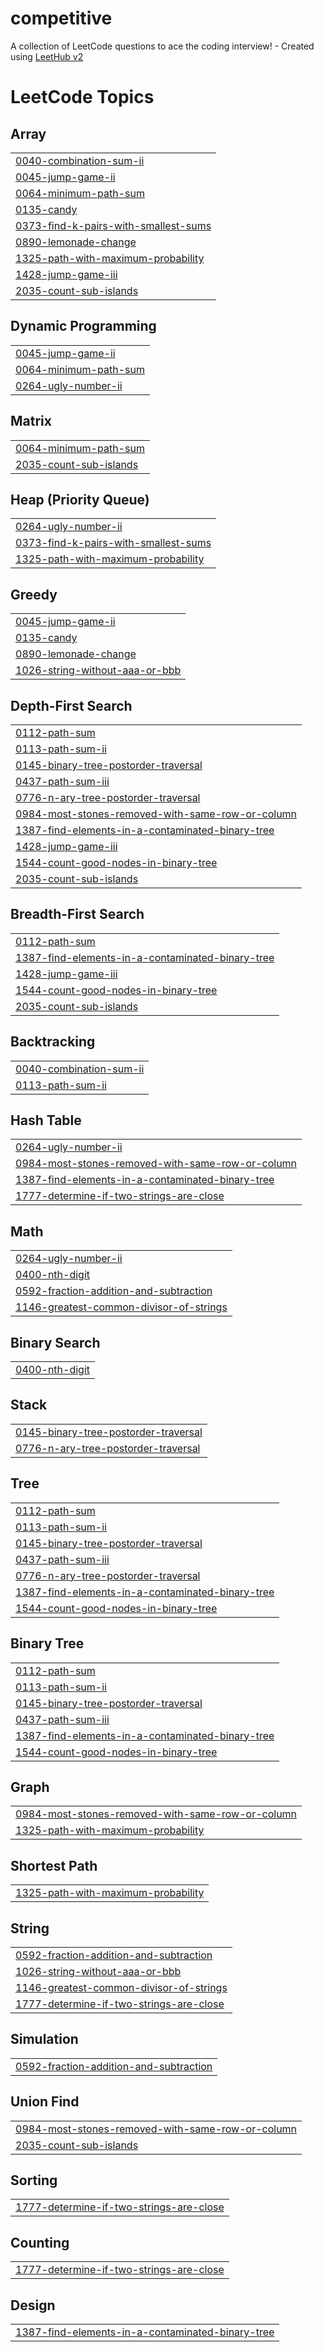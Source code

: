 # competitive
A collection of LeetCode questions to ace the coding interview! - Created using [LeetHub v2](https://github.com/arunbhardwaj/LeetHub-2.0)

<!---LeetCode Topics Start-->
# LeetCode Topics
## Array
|  |
| ------- |
| [0040-combination-sum-ii](https://github.com/yesetoda/competitive/tree/master/0040-combination-sum-ii) |
| [0045-jump-game-ii](https://github.com/yesetoda/competitive/tree/master/0045-jump-game-ii) |
| [0064-minimum-path-sum](https://github.com/yesetoda/competitive/tree/master/0064-minimum-path-sum) |
| [0135-candy](https://github.com/yesetoda/competitive/tree/master/0135-candy) |
| [0373-find-k-pairs-with-smallest-sums](https://github.com/yesetoda/competitive/tree/master/0373-find-k-pairs-with-smallest-sums) |
| [0890-lemonade-change](https://github.com/yesetoda/competitive/tree/master/0890-lemonade-change) |
| [1325-path-with-maximum-probability](https://github.com/yesetoda/competitive/tree/master/1325-path-with-maximum-probability) |
| [1428-jump-game-iii](https://github.com/yesetoda/competitive/tree/master/1428-jump-game-iii) |
| [2035-count-sub-islands](https://github.com/yesetoda/competitive/tree/master/2035-count-sub-islands) |
## Dynamic Programming
|  |
| ------- |
| [0045-jump-game-ii](https://github.com/yesetoda/competitive/tree/master/0045-jump-game-ii) |
| [0064-minimum-path-sum](https://github.com/yesetoda/competitive/tree/master/0064-minimum-path-sum) |
| [0264-ugly-number-ii](https://github.com/yesetoda/competitive/tree/master/0264-ugly-number-ii) |
## Matrix
|  |
| ------- |
| [0064-minimum-path-sum](https://github.com/yesetoda/competitive/tree/master/0064-minimum-path-sum) |
| [2035-count-sub-islands](https://github.com/yesetoda/competitive/tree/master/2035-count-sub-islands) |
## Heap (Priority Queue)
|  |
| ------- |
| [0264-ugly-number-ii](https://github.com/yesetoda/competitive/tree/master/0264-ugly-number-ii) |
| [0373-find-k-pairs-with-smallest-sums](https://github.com/yesetoda/competitive/tree/master/0373-find-k-pairs-with-smallest-sums) |
| [1325-path-with-maximum-probability](https://github.com/yesetoda/competitive/tree/master/1325-path-with-maximum-probability) |
## Greedy
|  |
| ------- |
| [0045-jump-game-ii](https://github.com/yesetoda/competitive/tree/master/0045-jump-game-ii) |
| [0135-candy](https://github.com/yesetoda/competitive/tree/master/0135-candy) |
| [0890-lemonade-change](https://github.com/yesetoda/competitive/tree/master/0890-lemonade-change) |
| [1026-string-without-aaa-or-bbb](https://github.com/yesetoda/competitive/tree/master/1026-string-without-aaa-or-bbb) |
## Depth-First Search
|  |
| ------- |
| [0112-path-sum](https://github.com/yesetoda/competitive/tree/master/0112-path-sum) |
| [0113-path-sum-ii](https://github.com/yesetoda/competitive/tree/master/0113-path-sum-ii) |
| [0145-binary-tree-postorder-traversal](https://github.com/yesetoda/competitive/tree/master/0145-binary-tree-postorder-traversal) |
| [0437-path-sum-iii](https://github.com/yesetoda/competitive/tree/master/0437-path-sum-iii) |
| [0776-n-ary-tree-postorder-traversal](https://github.com/yesetoda/competitive/tree/master/0776-n-ary-tree-postorder-traversal) |
| [0984-most-stones-removed-with-same-row-or-column](https://github.com/yesetoda/competitive/tree/master/0984-most-stones-removed-with-same-row-or-column) |
| [1387-find-elements-in-a-contaminated-binary-tree](https://github.com/yesetoda/competitive/tree/master/1387-find-elements-in-a-contaminated-binary-tree) |
| [1428-jump-game-iii](https://github.com/yesetoda/competitive/tree/master/1428-jump-game-iii) |
| [1544-count-good-nodes-in-binary-tree](https://github.com/yesetoda/competitive/tree/master/1544-count-good-nodes-in-binary-tree) |
| [2035-count-sub-islands](https://github.com/yesetoda/competitive/tree/master/2035-count-sub-islands) |
## Breadth-First Search
|  |
| ------- |
| [0112-path-sum](https://github.com/yesetoda/competitive/tree/master/0112-path-sum) |
| [1387-find-elements-in-a-contaminated-binary-tree](https://github.com/yesetoda/competitive/tree/master/1387-find-elements-in-a-contaminated-binary-tree) |
| [1428-jump-game-iii](https://github.com/yesetoda/competitive/tree/master/1428-jump-game-iii) |
| [1544-count-good-nodes-in-binary-tree](https://github.com/yesetoda/competitive/tree/master/1544-count-good-nodes-in-binary-tree) |
| [2035-count-sub-islands](https://github.com/yesetoda/competitive/tree/master/2035-count-sub-islands) |
## Backtracking
|  |
| ------- |
| [0040-combination-sum-ii](https://github.com/yesetoda/competitive/tree/master/0040-combination-sum-ii) |
| [0113-path-sum-ii](https://github.com/yesetoda/competitive/tree/master/0113-path-sum-ii) |
## Hash Table
|  |
| ------- |
| [0264-ugly-number-ii](https://github.com/yesetoda/competitive/tree/master/0264-ugly-number-ii) |
| [0984-most-stones-removed-with-same-row-or-column](https://github.com/yesetoda/competitive/tree/master/0984-most-stones-removed-with-same-row-or-column) |
| [1387-find-elements-in-a-contaminated-binary-tree](https://github.com/yesetoda/competitive/tree/master/1387-find-elements-in-a-contaminated-binary-tree) |
| [1777-determine-if-two-strings-are-close](https://github.com/yesetoda/competitive/tree/master/1777-determine-if-two-strings-are-close) |
## Math
|  |
| ------- |
| [0264-ugly-number-ii](https://github.com/yesetoda/competitive/tree/master/0264-ugly-number-ii) |
| [0400-nth-digit](https://github.com/yesetoda/competitive/tree/master/0400-nth-digit) |
| [0592-fraction-addition-and-subtraction](https://github.com/yesetoda/competitive/tree/master/0592-fraction-addition-and-subtraction) |
| [1146-greatest-common-divisor-of-strings](https://github.com/yesetoda/competitive/tree/master/1146-greatest-common-divisor-of-strings) |
## Binary Search
|  |
| ------- |
| [0400-nth-digit](https://github.com/yesetoda/competitive/tree/master/0400-nth-digit) |
## Stack
|  |
| ------- |
| [0145-binary-tree-postorder-traversal](https://github.com/yesetoda/competitive/tree/master/0145-binary-tree-postorder-traversal) |
| [0776-n-ary-tree-postorder-traversal](https://github.com/yesetoda/competitive/tree/master/0776-n-ary-tree-postorder-traversal) |
## Tree
|  |
| ------- |
| [0112-path-sum](https://github.com/yesetoda/competitive/tree/master/0112-path-sum) |
| [0113-path-sum-ii](https://github.com/yesetoda/competitive/tree/master/0113-path-sum-ii) |
| [0145-binary-tree-postorder-traversal](https://github.com/yesetoda/competitive/tree/master/0145-binary-tree-postorder-traversal) |
| [0437-path-sum-iii](https://github.com/yesetoda/competitive/tree/master/0437-path-sum-iii) |
| [0776-n-ary-tree-postorder-traversal](https://github.com/yesetoda/competitive/tree/master/0776-n-ary-tree-postorder-traversal) |
| [1387-find-elements-in-a-contaminated-binary-tree](https://github.com/yesetoda/competitive/tree/master/1387-find-elements-in-a-contaminated-binary-tree) |
| [1544-count-good-nodes-in-binary-tree](https://github.com/yesetoda/competitive/tree/master/1544-count-good-nodes-in-binary-tree) |
## Binary Tree
|  |
| ------- |
| [0112-path-sum](https://github.com/yesetoda/competitive/tree/master/0112-path-sum) |
| [0113-path-sum-ii](https://github.com/yesetoda/competitive/tree/master/0113-path-sum-ii) |
| [0145-binary-tree-postorder-traversal](https://github.com/yesetoda/competitive/tree/master/0145-binary-tree-postorder-traversal) |
| [0437-path-sum-iii](https://github.com/yesetoda/competitive/tree/master/0437-path-sum-iii) |
| [1387-find-elements-in-a-contaminated-binary-tree](https://github.com/yesetoda/competitive/tree/master/1387-find-elements-in-a-contaminated-binary-tree) |
| [1544-count-good-nodes-in-binary-tree](https://github.com/yesetoda/competitive/tree/master/1544-count-good-nodes-in-binary-tree) |
## Graph
|  |
| ------- |
| [0984-most-stones-removed-with-same-row-or-column](https://github.com/yesetoda/competitive/tree/master/0984-most-stones-removed-with-same-row-or-column) |
| [1325-path-with-maximum-probability](https://github.com/yesetoda/competitive/tree/master/1325-path-with-maximum-probability) |
## Shortest Path
|  |
| ------- |
| [1325-path-with-maximum-probability](https://github.com/yesetoda/competitive/tree/master/1325-path-with-maximum-probability) |
## String
|  |
| ------- |
| [0592-fraction-addition-and-subtraction](https://github.com/yesetoda/competitive/tree/master/0592-fraction-addition-and-subtraction) |
| [1026-string-without-aaa-or-bbb](https://github.com/yesetoda/competitive/tree/master/1026-string-without-aaa-or-bbb) |
| [1146-greatest-common-divisor-of-strings](https://github.com/yesetoda/competitive/tree/master/1146-greatest-common-divisor-of-strings) |
| [1777-determine-if-two-strings-are-close](https://github.com/yesetoda/competitive/tree/master/1777-determine-if-two-strings-are-close) |
## Simulation
|  |
| ------- |
| [0592-fraction-addition-and-subtraction](https://github.com/yesetoda/competitive/tree/master/0592-fraction-addition-and-subtraction) |
## Union Find
|  |
| ------- |
| [0984-most-stones-removed-with-same-row-or-column](https://github.com/yesetoda/competitive/tree/master/0984-most-stones-removed-with-same-row-or-column) |
| [2035-count-sub-islands](https://github.com/yesetoda/competitive/tree/master/2035-count-sub-islands) |
## Sorting
|  |
| ------- |
| [1777-determine-if-two-strings-are-close](https://github.com/yesetoda/competitive/tree/master/1777-determine-if-two-strings-are-close) |
## Counting
|  |
| ------- |
| [1777-determine-if-two-strings-are-close](https://github.com/yesetoda/competitive/tree/master/1777-determine-if-two-strings-are-close) |
## Design
|  |
| ------- |
| [1387-find-elements-in-a-contaminated-binary-tree](https://github.com/yesetoda/competitive/tree/master/1387-find-elements-in-a-contaminated-binary-tree) |
<!---LeetCode Topics End-->